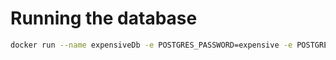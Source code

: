 # Running the database

```sh
docker run --name expensiveDb -e POSTGRES_PASSWORD=expensive -e POSTGRES_PASSWORD=expensive -e POSTGRES_DB=expensive -d -p 5432:5432 postgres
```